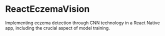 # ReactEczemaVision
 Implementing eczema detection through CNN technology in a React Native app, including the crucial aspect of model training.
